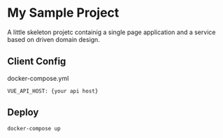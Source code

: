 # My Sample Project
A little skeleton projetc containig a single page application and a service based on driven domain design.
## Client Config
docker-compose.yml 
```
VUE_API_HOST: {your api host}
```
## Deploy
```
docker-compose up
```
